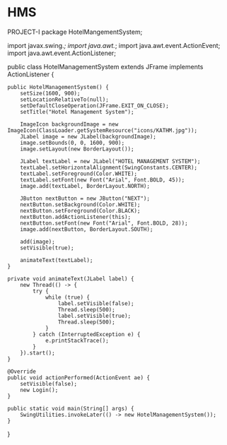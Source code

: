  # HMS
PROJECT-I
package HotelMangementSystem;

import javax.swing.*;
import java.awt.*;
import java.awt.event.ActionEvent;
import java.awt.event.ActionListener;

public class HotelManagementSystem extends JFrame implements ActionListener {

    public HotelManagementSystem() {
        setSize(1600, 900);
        setLocationRelativeTo(null); 
        setDefaultCloseOperation(JFrame.EXIT_ON_CLOSE); 
        setTitle("Hotel Management System"); 

        ImageIcon backgroundImage = new ImageIcon(ClassLoader.getSystemResource("icons/KATHM.jpg"));
        JLabel image = new JLabel(backgroundImage);
        image.setBounds(0, 0, 1600, 900);
        image.setLayout(new BorderLayout()); 

        JLabel textLabel = new JLabel("HOTEL MANAGEMENT SYSTEM");
        textLabel.setHorizontalAlignment(SwingConstants.CENTER); 
        textLabel.setForeground(Color.WHITE);
        textLabel.setFont(new Font("Arial", Font.BOLD, 45));
        image.add(textLabel, BorderLayout.NORTH); 

        JButton nextButton = new JButton("NEXT");
        nextButton.setBackground(Color.WHITE);
        nextButton.setForeground(Color.BLACK);
        nextButton.addActionListener(this);
        nextButton.setFont(new Font("Arial", Font.BOLD, 28));
        image.add(nextButton, BorderLayout.SOUTH); 

        add(image);
        setVisible(true);

        animateText(textLabel);
    }

    private void animateText(JLabel label) {
        new Thread(() -> {
            try {
                while (true) {
                    label.setVisible(false);
                    Thread.sleep(500);
                    label.setVisible(true);
                    Thread.sleep(500);
                }
            } catch (InterruptedException e) {
                e.printStackTrace();
            }
        }).start();
    }

    @Override
    public void actionPerformed(ActionEvent ae) {
        setVisible(false);
        new Login();
    }

    public static void main(String[] args) {
        SwingUtilities.invokeLater(() -> new HotelManagementSystem());
    }
}

